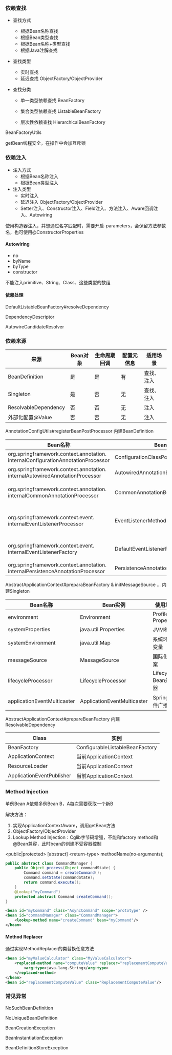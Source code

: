 ### 依赖查找

* 查找方式

    * 根据Bean名称查找
    * 根据Bean类型查找
    * 根据Bean名称+类型查找
    * 根据Java注解查找

* 查找类型

    * 实时查找
    * 延迟查找        ObjectFactory/ObjectProvider 

* 查找分类

    * 单一类型依赖查找          BeanFactory

    * 集合类型依赖查找  		ListableBeanFactory

    * 层次性依赖查找              HierarchicalBeanFactory     


BeanFactoryUtils

getBean线程安全，在操作中会加互斥锁

### 依赖注入

* 注入方式
    * 根据Bean名称注入
    * 根据Bean类型注入
* 注入类型
    * 实时注入
    * 延迟注入  ObjectFactory/ObjectProvider
    * Setter注入、Constructor注入、Field注入、方法注入、Aware回调注入、Autowiring

使用构造器注入，并想通过名字匹配时，需要开启-parameters，会保留方法参数名，也可使用@ConstructorProperties

#### Autowiring

* no
* byName
* byType
* constructor

不能注入primitive、String、Class、这些类型的数组

#### 依赖处理

DefaultListableBeanFactory#resolveDependency

DependencyDescriptor

AutowireCandidateResolver

### 依赖来源

| 来源                 | Bean对象 | 生命周期回调 | 配置元信息 | 适用场景   |
| -------------------- | -------- | ------------ | ---------- | ---------- |
| BeanDefinition       | 是       | 是           | 有         | 查找、注入 |
| Singleton            | 是       | 否           | 无         | 查找、注入 |
| ResolvableDependency | 否       | 否           | 无         | 注入       |
| 外部化配置@Value     | 否       | 否           | 无         | 注入       |

AnnotationConfigUtils#registerBeanPostProcessor   内建BeanDefinition

| Bean名称                                                     | Bean实例                               | 使用场景                                             |
| ------------------------------------------------------------ | -------------------------------------- | ---------------------------------------------------- |
| org.springframework.context.annotation.<br>internalConfigurationAnnotationProcessor | ConfigurationClassPostProcessor        | 处理Spring配置类                                     |
| org.springframework.context.annotation.<br>internalAutowiredAnnotationProcessor | AutowiredAnnotationBeanPostProcessor   | 处理@Autowired和@Value                               |
| org.springframework.context.annotation.<br>internalCommonAnnotationProcessor | CommonAnnotationBeanPostProcessor      | 处理JSR-250注解，如      @PreDestroy                 |
| org.springframework.context.event.<br>internalEventListenerProcessor | EventListenerMethodProcessor           | 处理标注 @EventListener 的 Spring 事件监听方法       |
| org.springframework.context.event.<br>internalEventListenerFactory | DefaultEventListenerFactory            | @EventListener 事件监听方法适配为ApplicationListener |
| org.springframework.context.annotation.<br>internalPersistenceAnnotationProcessor | PersistenceAnnotationBeanPostProcessor | JPA注解处理                                          |

AbstractApplicationContext#preparaBeanFactory & initMessageSource ...   内建Singleton

| Bean名称                    | Bean实例                    | 使用场景             |
| --------------------------- | --------------------------- | -------------------- |
| environment                 | Environment                 | Profile & Properties |
| systemProperties            | java.util.Properties        | JVM参数              |
| systemEnvironment           | java.util.Map               | 系统环境变量         |
| messageSource               | MassageSource               | 国际化文案           |
| lifecycleProcessor          | LifecycleProcessor          | Lifecycle Bean处理器 |
| applicationEventMulticaster | ApplicationEventMulticaster | Spring事件广播       |

AbstractApplicationContext#prepareBeanFactory   内建ResolvableDependency  

| Class                     | 实例                            |
| ------------------------- | ------------------------------- |
| BeanFactory               | ConfigurableListableBeanFactory |
| ApplicationContext        | 当前ApplicationContext          |
| ResourceLoader            | 当前ApplicationContext          |
| ApplicationEventPublisher | 当前ApplicationContext          |

### Method Injection

单例Bean A依赖多例Bean B，A每次需要获取一个新B

解决方法：

1. 实现ApplicationContextAware，调用getBean方法
2. ObjectFactory/ObjectProvider
3. Lookup Method Injection：Cglib字节码增强，不能和factory method和@Bean兼容，此时bean的创建不受容器控制

<public|protected>  [abstract]  \<return-type\>  methodName(no-arguments);

```java
public abstract class CommandManager {
    public Object process(Object commandState) {
        Command command = createCommand();
        command.setState(commandState);
        return command.execute();
    }
	@Lookup("myCommand")
    protected abstract Command createCommand();
}
```

```xml
<bean id="myCommand" class="AsyncCommand" scope="prototype" />
<bean id="commandManager" class="CommandManager">
    <lookup-method name="createCommand" bean="myCommand"/>
</bean>
```

#### Method Replacer

通过实现MethodReplacer的类替换任意方法

```xml
<bean id="myValueCalculator" class="MyValueCalculator">
    <replaced-method name="computeValue" replacer="replacementComputeValue">
        <arg-type>java.lang.String</arg-type>
    </replaced-method>
</bean>
<bean id="replacementComputeValue" class="ReplacementComputeValue"/>
```

### 常见异常

NoSuchBeanDefinition

NoUniqueBeanDefinition

BeanCreationException

BeanInstantiationException

BeanDefinitionStoreException





 

